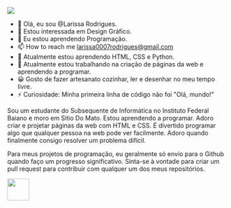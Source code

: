 
![](https://github.com/halfrost/halfrost/blob/master/icons/header_1.png)

- 👋 Olá, eu sou @Larissa Rodrigues.
- 👀 Estou interessada em Design Gráfico.
- 🌱 Eu estou aprendendo Programação.
- 📫 How to reach me larissa0007rodrigues@gmail.com
- 🌱 Atualmente estou aprendendo HTML, CSS e Python.
- 🔭 Atualmente estou trabalhando na criação de páginas da web e aprendendo a programar.
- 😀 Gosto de fazer artesanato cozinhar, ler e desenhar no meu tempo livre.
- ⚡ Curiosidade: Minha primeira linha de código não foi "Olá, mundo!"
 
Sou um estudante do Subsequente de Informática no Instituto Federal Baiano e moro em Sitio Do Mato. Estou aprendendo a programar. Adoro criar e projetar páginas da web com HTML e CSS. É divertido programar algo que qualquer pessoa na web pode ver facilmente. Adoro quando finalmente consigo resolver um problema difícil. 

Para meus projetos de programação, eu geralmente só envio para o Github quando faço um progresso significativo. Sinta-se à vontade para criar um pull request para contribuir com qualquer um dos meus repositórios.

<img src="https://media.giphy.com/media/mGcNjsfWAjY5AEZNw6/giphy.gif" width="50">
     
<!---
Larissa-bee/Larissa-bee is a ✨ special ✨ repository because its `README.md` (this file) appears on your GitHub profile.
You can click the Preview link to take a look at your changes.
--->

